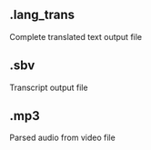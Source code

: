 ## .lang_trans
Complete translated text output file
## .sbv
Transcript output file
## .mp3
Parsed audio from video file